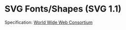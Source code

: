 # SVG Fonts/Shapes (SVG 1.1)

Specification: [World Wide Web Consortium](https://www.w3.org/TR/SVG11/fonts.html)